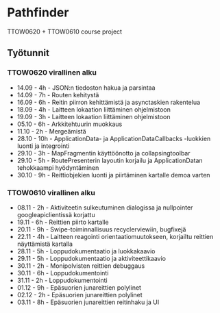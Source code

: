# Pathfinder
TTOW0620 + TTOW0610 course project

## Työtunnit

### TTOW0620 virallinen alku

- 14.09 - 4h - JSON:n tiedoston hakua ja parsintaa
- 14.09 - 7h - Routen kehitystä
- 16.09 - 6h - Reitin piirron kehittämistä ja asynctaskien rakentelua
- 18.09 - 4h - Laitteen lokaation liittäminen ohjelmistoon
- 19.09 - 3h - Laitteen lokaation liittäminen ohjelmistoon
- 05.10 - 6h - Arkkitehtuurin muokkaus
- 11.10 - 2h - Mergeämistä
- 28.10 - 10h - ApplicationData- ja ApplicationDataCallbacks -luokkien luonti ja integrointi
- 29.10 - 3h - MapFragmentin käyttöönotto ja collapsingtoolbar
- 29.10 - 5h - RoutePresenterin layoutin korjailu ja ApplicationDatan tehokkaampi hyödyntäminen
- 30.10 - 9h - Reittiobjekien luonti ja piirtäminen kartalle demoa varten

### TTOW0610 virallinen alku

- 08.11 - 2h - Aktiviteetin sulkeutuminen dialogissa ja nullpointer googleapiclientissä korjattu
- 19.11 - 6h - Reittien piirto kartalle
- 20.11 - 9h - Swipe-toiminnallisuus recyclerviewiin, bugfixejä
- 22.11 - 4h - Laitteen reagointi orientaatiomuutokseen, korjailtu reittien näyttämistä kartalla
- 28.11 - 5h - Loppudokumentaatio ja luokkakaavio
- 29.11 - 5h - Loppudokumentaatio ja aktiviteettikaavio
- 30.11 - 2h - Monipolvisten reittien debuggaus
- 30.11 - 6h - Loppudokumentointi
- 31.11 - 2h - Loppudokumentointi
- 01.12 - 9h - Epäsuorien junareittien polylinet
- 02.12 - 2h - Epäsuorien junareittien polylinet
- 03.11 - 8h - Epäsuorien junareittien reitinhaku ja UI